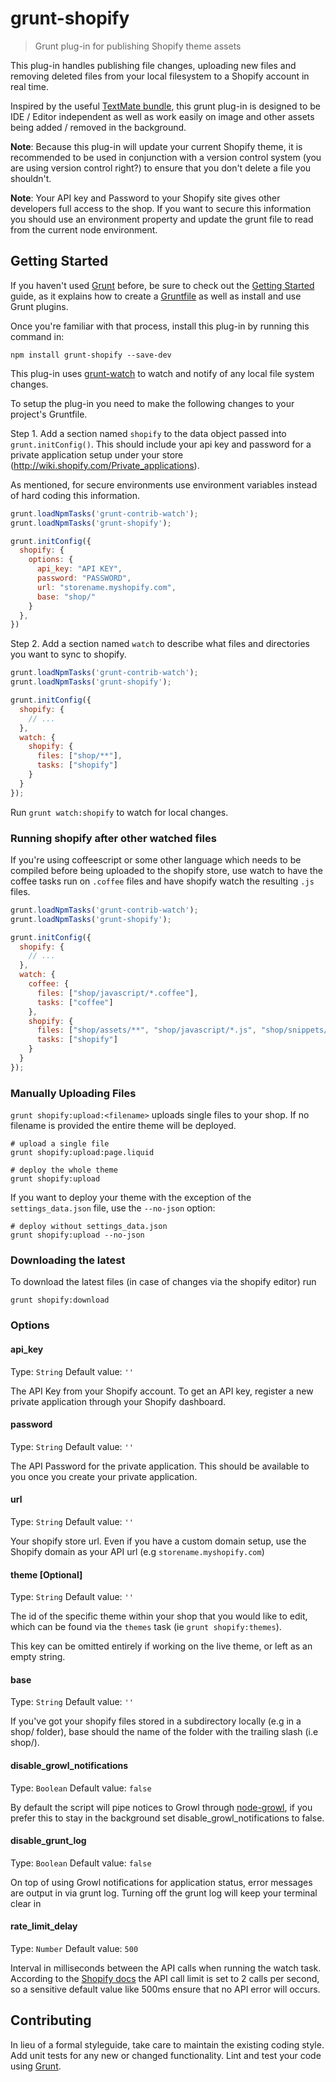 # grunt-shopify

> Grunt plug-in for publishing Shopify theme assets

This plug-in handles publishing file changes, uploading new files and removing
deleted files from your local filesystem to a Shopify account in real time.

Inspired by the useful [TextMate bundle](http://wiki.shopify.com/Shopify_Textmate_Bundle), 
this grunt plug-in is designed to be IDE / Editor independent as well as work 
easily on image and other assets being added / removed in the background.

**Note**: Because this plug-in will update your current Shopify theme, it is 
recommended to be used in conjunction with a version control system (you are
using version control right?) to ensure that you don't delete a file you 
shouldn't.

**Note**: Your API key and Password to your Shopify site gives other developers
full access to the shop. If you want to secure this information you should use 
an environment property and update the grunt file to read from the current node 
environment.

## Getting Started

If you haven't used [Grunt](http://gruntjs.com/) before, be sure to check out 
the [Getting Started](http://gruntjs.com/getting-started) guide, as it explains 
how to create a [Gruntfile](http://gruntjs.com/sample-gruntfile) as well as 
install and use Grunt plugins. 

Once you're familiar with that process, install this plug-in by running this 
command in:

```shell
npm install grunt-shopify --save-dev
```

This plug-in uses [grunt-watch](https://github.com/gruntjs/grunt-contrib-watch) 
to watch and notify of any local file system changes.

To setup the plug-in you need to make the following changes to your project's 
Gruntfile.

Step 1. Add a section named `shopify` to the data object passed into 
`grunt.initConfig()`. This should include your api key and password for a 
private application setup under your store (http://wiki.shopify.com/Private_applications).

As mentioned, for secure environments use environment variables instead of hard
coding this information.

```js
grunt.loadNpmTasks('grunt-contrib-watch');
grunt.loadNpmTasks('grunt-shopify');

grunt.initConfig({
  shopify: {
    options: {
      api_key: "API KEY",
      password: "PASSWORD",
      url: "storename.myshopify.com",
      base: "shop/"
    }
  },
})
```

Step 2. Add a section named `watch` to describe what files and directories you 
want to sync to shopify.

```js
grunt.loadNpmTasks('grunt-contrib-watch');
grunt.loadNpmTasks('grunt-shopify');

grunt.initConfig({
  shopify: {
    // ...
  },
  watch: {
    shopify: {
      files: ["shop/**"],
      tasks: ["shopify"]
    }
  }
});
```

Run `grunt watch:shopify` to watch for local changes. 

### Running shopify after other watched files

If you're using coffeescript or some other language which needs to be compiled
before being uploaded to the shopify store, use watch to have the coffee
tasks run on `.coffee` files and have shopify watch the resulting `.js` files.

```js
grunt.loadNpmTasks('grunt-contrib-watch');
grunt.loadNpmTasks('grunt-shopify');

grunt.initConfig({
  shopify: {
    // ...
  },
  watch: {
    coffee: {
      files: ["shop/javascript/*.coffee"],
      tasks: ["coffee"]
    },
    shopify: {
      files: ["shop/assets/**", "shop/javascript/*.js", "shop/snippets/**", "shop/layout/**"],
      tasks: ["shopify"]
    }
  }
});
```

### Manually Uploading Files

`grunt shopify:upload:<filename>` uploads single files to your shop. If no
filename is provided the entire theme will be deployed.

```shell
# upload a single file
grunt shopify:upload:page.liquid

# deploy the whole theme
grunt shopify:upload
```

If you want to deploy your theme with the exception of the `settings_data.json`
file, use the `--no-json` option:

```shell
# deploy without settings_data.json
grunt shopify:upload --no-json
```

### Downloading the latest

To download the latest files (in case of changes via the shopify editor) run

```shell
grunt shopify:download
```

### Options

#### api_key

Type: `String`
Default value: `''`

The API Key from your Shopify account. To get an API key, register a new private 
application through your Shopify dashboard.

#### password

Type: `String`
Default value: `''`

The API Password for the private application. This should be available to you 
once you create your private application.

#### url

Type: `String`
Default value: `''`

Your shopify store url. Even if you have a custom domain setup, use the Shopify
domain as your API url (e.g `storename.myshopify.com`)

#### theme [Optional]

Type: `String`
Default value: `''`

The id of the specific theme within your shop that you would like to edit, which
can be found via the `themes` task (ie `grunt shopify:themes`).

This key can be omitted entirely if working on the live theme, or left as an empty string.

#### base

Type: `String`
Default value: `''`

If you've got your shopify files stored in a subdirectory locally (e.g in a 
shop/ folder), base should the name of the folder with the trailing slash (i.e shop/).

#### disable_growl_notifications

Type: `Boolean`
Default value: `false`

By default the script will pipe notices to Growl through [node-growl](https://github.com/visionmedia/node-growl),
if you prefer this to stay in the background set disable_growl_notifications to
false.

#### disable_grunt_log

Type: `Boolean`
Default value: `false`

On top of using Growl notifications for application status, error messages are
output in via grunt log. Turning off the grunt log will keep your terminal clear
in 

#### rate_limit_delay

Type: `Number`
Default value: `500`

Interval in milliseconds between the API calls when running the watch task.
According to the [Shopify docs](https://docs.shopify.com/api/introduction/api-call-limit) the API call limit is set to 2 calls per second, so a sensitive default value like 500ms ensure that no API error will occurs.

## Contributing

In lieu of a formal styleguide, take care to maintain the existing coding style. 
Add unit tests for any new or changed functionality. Lint and test your code 
using [Grunt](http://gruntjs.com/).

